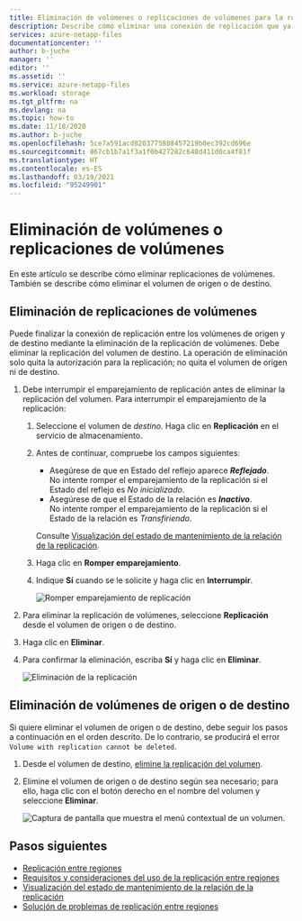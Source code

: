 ```yaml
---
title: Eliminación de volúmenes o replicaciones de volúmenes para la replicación entre regiones de Azure NetApp Files | Microsoft Docs
description: Describe cómo eliminar una conexión de replicación que ya no es necesaria entre los volúmenes de origen y de destino.
services: azure-netapp-files
documentationcenter: ''
author: b-juche
manager: ''
editor: ''
ms.assetid: ''
ms.service: azure-netapp-files
ms.workload: storage
ms.tgt_pltfrm: na
ms.devlang: na
ms.topic: how-to
ms.date: 11/18/2020
ms.author: b-juche
ms.openlocfilehash: 5ce7a591acd8203775808457219b0ec392cd696e
ms.sourcegitcommit: 867cb1b7a1f3a1f0b427282c648d411d0ca4f81f
ms.translationtype: HT
ms.contentlocale: es-ES
ms.lasthandoff: 03/19/2021
ms.locfileid: "95249901"
---
```

# <a name="delete-volume-replications-or-volumes"></a>Eliminación de volúmenes o replicaciones de volúmenes

En este artículo se describe cómo eliminar replicaciones de volúmenes. También se describe cómo eliminar el volumen de origen o de destino.

## <a name="delete-volume-replications"></a>Eliminación de replicaciones de volúmenes

Puede finalizar la conexión de replicación entre los volúmenes de origen y de destino mediante la eliminación de la replicación de volúmenes. Debe eliminar la replicación del volumen de destino. La operación de eliminación solo quita la autorización para la replicación; no quita el volumen de origen ni de destino. 

1. Debe interrumpir el emparejamiento de replicación antes de eliminar la replicación del volumen. Para interrumpir el emparejamiento de la replicación: 

    1. Seleccione el volumen de *destino*. Haga clic en **Replicación** en el servicio de almacenamiento.  

    2.  Antes de continuar, compruebe los campos siguientes:  
        * Asegúrese de que en Estado del reflejo aparece ***Reflejado***.   
            No intente romper el emparejamiento de la replicación si el Estado del reflejo es *No inicializado*.
        * Asegúrese de que el Estado de la relación es ***Inactivo***.   
            No intente romper el emparejamiento de la replicación si el Estado de la relación es *Transfiriendo*.   

        Consulte [Visualización del estado de mantenimiento de la relación de la replicación](cross-region-replication-display-health-status.md). 

    3.  Haga clic en **Romper emparejamiento**.  

    4.  Indique **Sí** cuando se le solicite y haga clic en **Interrumpir**. 

        ![Romper emparejamiento de replicación](../media/azure-netapp-files/cross-region-replication-break-replication-peering.png)


1. Para eliminar la replicación de volúmenes, seleccione **Replicación** desde el volumen de origen o de destino.  

2. Haga clic en **Eliminar**.    

3. Para confirmar la eliminación, escriba **Sí** y haga clic en **Eliminar**.   

    ![Eliminación de la replicación](../media/azure-netapp-files/cross-region-replication-delete-replication.png)

## <a name="delete-source-or-destination-volumes"></a>Eliminación de volúmenes de origen o de destino

Si quiere eliminar el volumen de origen o de destino, debe seguir los pasos a continuación en el orden descrito. De lo contrario, se producirá el error `Volume with replication cannot be deleted`.  

1. Desde el volumen de destino, [elimine la replicación del volumen](#delete-volume-replications).   

2. Elimine el volumen de origen o de destino según sea necesario; para ello, haga clic con el botón derecho en el nombre del volumen y seleccione **Eliminar**.   

    ![Captura de pantalla que muestra el menú contextual de un volumen.](../media/azure-netapp-files/cross-region-replication-delete-volume.png)

## <a name="next-steps"></a>Pasos siguientes  

* [Replicación entre regiones](cross-region-replication-introduction.md)
* [Requisitos y consideraciones del uso de la replicación entre regiones](cross-region-replication-requirements-considerations.md)
* [Visualización del estado de mantenimiento de la relación de la replicación](cross-region-replication-display-health-status.md)
* [Solución de problemas de replicación entre regiones](troubleshoot-cross-region-replication.md)

